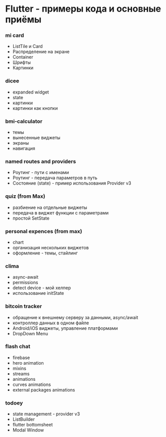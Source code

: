 # Flutter - примеры кода и основные приёмы

### mi card

* ListTile и Card
* Распределение на экране
* Container
* Шрифты
* Картинки

### dicee

* expanded widget
* state
* картинки
* картинки как кнопки

### bmi-calculator

* темы
* вынесенные виджеты
* экраны
* навигация

### named routes and providers

* Роутинг - пути с именами
* Роутинг - передача параметров в путь
* Состояние (state) - пример использования Provider v3

### quiz (from Max)

* разбиение на отдельные виджеты
* передача в виджет функции с параметрами
* простой SetState

### personal expences (from max)

* chart
* организация нескольких виджетов
* оформление - темы, стайлинг

### clima

* async-await
* permissions
* detect device - мой хелпер
* использование initState

### bitcoin tracker

* обращение к внешнему серверу за данными, async/await
* контроллер данных в одном файле
* Android/iOS виджеты, управление платформами
* DropDown Menu

### flash chat

* firebase
* hero animation
* mixins
* streams
* animations
* curves animations
* external packages animations

### todoey

* state management - provider v3
* ListBuilder
* flutter bottomsheet
* Modal Window